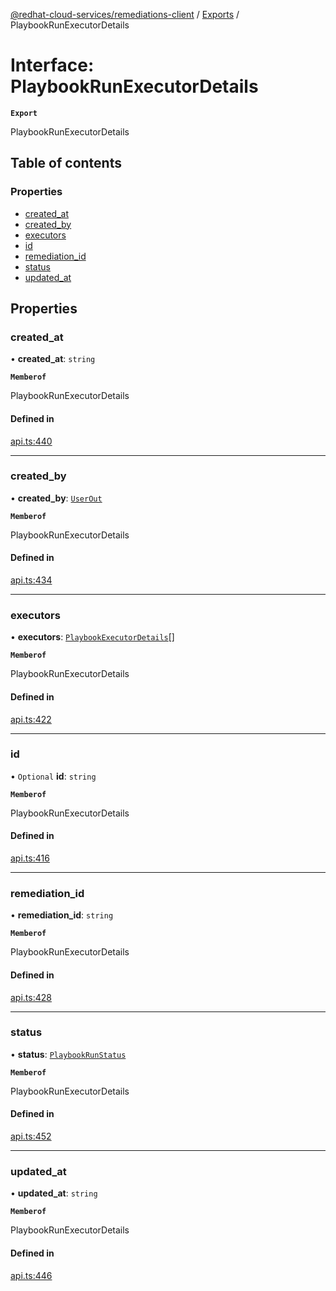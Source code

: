 [@redhat-cloud-services/remediations-client](../README.md) / [Exports](../modules.md) / PlaybookRunExecutorDetails

# Interface: PlaybookRunExecutorDetails

**`Export`**

PlaybookRunExecutorDetails

## Table of contents

### Properties

- [created\_at](PlaybookRunExecutorDetails.md#created_at)
- [created\_by](PlaybookRunExecutorDetails.md#created_by)
- [executors](PlaybookRunExecutorDetails.md#executors)
- [id](PlaybookRunExecutorDetails.md#id)
- [remediation\_id](PlaybookRunExecutorDetails.md#remediation_id)
- [status](PlaybookRunExecutorDetails.md#status)
- [updated\_at](PlaybookRunExecutorDetails.md#updated_at)

## Properties

### created\_at

• **created\_at**: `string`

**`Memberof`**

PlaybookRunExecutorDetails

#### Defined in

[api.ts:440](https://github.com/RedHatInsights/javascript-clients/blob/main/packages/remediations/api.ts#L440)

___

### created\_by

• **created\_by**: [`UserOut`](UserOut.md)

**`Memberof`**

PlaybookRunExecutorDetails

#### Defined in

[api.ts:434](https://github.com/RedHatInsights/javascript-clients/blob/main/packages/remediations/api.ts#L434)

___

### executors

• **executors**: [`PlaybookExecutorDetails`](PlaybookExecutorDetails.md)[]

**`Memberof`**

PlaybookRunExecutorDetails

#### Defined in

[api.ts:422](https://github.com/RedHatInsights/javascript-clients/blob/main/packages/remediations/api.ts#L422)

___

### id

• `Optional` **id**: `string`

**`Memberof`**

PlaybookRunExecutorDetails

#### Defined in

[api.ts:416](https://github.com/RedHatInsights/javascript-clients/blob/main/packages/remediations/api.ts#L416)

___

### remediation\_id

• **remediation\_id**: `string`

**`Memberof`**

PlaybookRunExecutorDetails

#### Defined in

[api.ts:428](https://github.com/RedHatInsights/javascript-clients/blob/main/packages/remediations/api.ts#L428)

___

### status

• **status**: [`PlaybookRunStatus`](../enums/PlaybookRunStatus.md)

**`Memberof`**

PlaybookRunExecutorDetails

#### Defined in

[api.ts:452](https://github.com/RedHatInsights/javascript-clients/blob/main/packages/remediations/api.ts#L452)

___

### updated\_at

• **updated\_at**: `string`

**`Memberof`**

PlaybookRunExecutorDetails

#### Defined in

[api.ts:446](https://github.com/RedHatInsights/javascript-clients/blob/main/packages/remediations/api.ts#L446)
